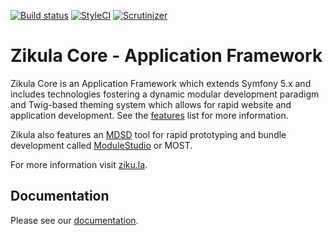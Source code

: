[![Build status](https://github.com/zikula/core/workflows/Build%20and%20test/badge.svg)](https://github.com/zikula/core/actions?query=workflow%3A"Build+and+test")
[![StyleCI](https://styleci.io/repos/781544/shield?branch=main)](https://styleci.io/repos/781544)
[![Scrutinizer](https://scrutinizer-ci.com/g/zikula/core/badges/quality-score.png?b=main)](https://scrutinizer-ci.com/g/zikula/core/)

# Zikula Core - Application Framework

Zikula Core is an Application Framework which extends Symfony 5.x and includes technologies fostering a dynamic modular development paradigm and Twig-based theming system which allows for rapid website and application development. See the [features](https://docs.ziku.la/index.html#features-of-zikula) list for more information.

Zikula also features an [MDSD](https://en.wikipedia.org/wiki/Model-driven_engineering) tool for rapid prototyping and bundle development called [ModuleStudio](https://modulestudio.de/en/) or MOST.

For more information visit [ziku.la](https://ziku.la/).

## Documentation

Please see our [documentation](https://docs.ziku.la).
